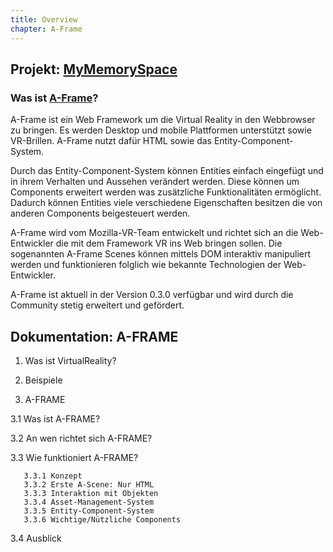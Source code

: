 ```yaml
---
title: Overview
chapter: A-Frame
---
```

## Projekt: [MyMemorySpace](https://github.com/oxanaZh/MyMemorySpace.git)


### Was ist [A-Frame](https://aframe.io/)?
A-Frame ist ein Web Framework um die Virtual Reality in den Webbrowser zu bringen.
Es werden Desktop und mobile Plattformen unterstützt sowie VR-Brillen.
A-Frame nutzt dafür HTML sowie das Entity-Component-System.

Durch das Entity-Component-System können Entities einfach eingefügt und in
ihrem Verhalten und Aussehen verändert werden. Diese können um Components
erweitert werden was zusätzliche Funktionalitäten ermöglicht. Dadurch können
Entities viele verschiedene Eigenschaften besitzen die von anderen Components
beigesteuert werden.

A-Frame wird vom Mozilla-VR-Team entwickelt und richtet sich an die Web-Entwickler
die mit dem Framework VR ins Web bringen sollen. Die sogenannten A-Frame Scenes
können mittels DOM interaktiv manipuliert werden und funktionieren folglich
wie bekannte Technologien der Web-Entwickler.

A-Frame ist aktuell in der Version 0.3.0 verfügbar und wird durch die Community
stetig erweitert und gefördert.

## Dokumentation: A-FRAME

1. Was ist VirtualReality?

2. Beispiele

3. A-FRAME

  3.1 Was ist A-FRAME?

  3.2 An wen richtet sich A-FRAME?

  3.3 Wie funktioniert A-FRAME?

       3.3.1 Konzept
       3.3.2 Erste A-Scene: Nur HTML
       3.3.3 Interaktion mit Objekten
       3.3.4 Asset-Management-System
       3.3.5 Entity-Component-System
       3.3.6 Wichtige/Nützliche Components
 3.4 Ausblick
